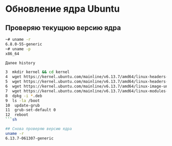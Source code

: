 # Обновление ядра Ubuntu

## Проверяю текущюю версию ядра
```sh
~# uname -r
6.8.0-55-generic
~# uname -p
x86_64

Далее history

3  mkdir kernel && cd kernel
4  wget https://kernel.ubuntu.com/mainline/v6.13.7/amd64/linux-headers-6.13.7-061307-generic_6.13.7-061307.202503131244_amd64.deb
5  wget https://kernel.ubuntu.com/mainline/v6.13.7/amd64/linux-headers-6.13.7-061307_6.13.7-061307.202503131244_all.deb
6  wget https://kernel.ubuntu.com/mainline/v6.13.7/amd64/linux-image-unsigned-6.13.7-061307-generic_6.13.7-061307.202503131244_amd64.deb
7  wget https://kernel.ubuntu.com/mainline/v6.13.7/amd64/linux-modules-6.13.7-061307-generic_6.13.7-061307.202503131244_amd64.deb
8  dpkg -i *.deb
9  ls -la /boot
10  update-grub
11  grub-set-default 0
12  reboot
```sh

## Снова проверяю версию ядра
uname -r
6.13.7-061307-generic
